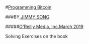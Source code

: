#[Programming Bitcoin](https://learning.oreilly.com/library/view/programming-bitcoin/9781492031482/)

###BY[ JIMMY SONG](https://github.com/jimmysong)

#####[O'Reilly Media, Inc.March 2019](https://learning.oreilly.com/library/publisher/oreilly-media-inc/)

Solving Exercises on the book
